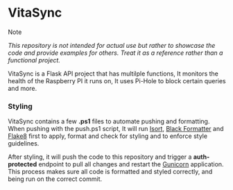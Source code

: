 # VitaSync
>[!NOTE]
>*This repository is not intended for actual use but rather to showcase the code and provide examples for others. Treat it as a reference rather than a functional project.*


VitaSync is a Flask API project that has multilple functions, It monitors the health of the Raspberry PI it runs on, It uses Pi-Hole to block certain queries and more.

### Styling
VitaSync contains a few **.ps1** files to automate pushing and formatting.
When pushing with the push.ps1 script, It will run [Isort](https://pycqa.github.io/isort/), [Black Formatter](https://github.com/psf/black) and [Flake8](https://flake8.pycqa.org/en/latest/) first to apply, format and check for styling and to enforce style guidelines.

After styling, it will push the code to this repository and trigger a **auth-protected** endpoint to pull all changes and restart the [Gunicorn](https://gunicorn.org/) application. This process makes sure all code is formatted and styled correctly, and being run on the correct commit.
